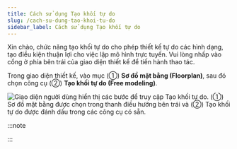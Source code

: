 ```yaml
---
title: Cách sử dụng Tạo khối tự do
slug: /cach-su-dung-tao-khoi-tu-do
sidebar_label: Cách sử dụng Tạo khối tự do
---
```


Xin chào, chức năng tạo khối tự do cho phép thiết kế tự do các hình dạng, tạo điều kiện thuận lợi cho việc lập mô hình trực tuyến. Vui lòng nhấp vào cổng ở phía bên trái của giao diện thiết kế để tiến hành thao tác.

Trong giao diện thiết kế, vào mục (①) **Sơ đồ mặt bằng (Floorplan)**, sau đó chọn công cụ (②) **Tạo khối tự do (Free modeling)**.

![Giao diện người dùng hiển thị các bước để truy cập Tạo khối tự do. (①) Sơ đồ mặt bằng được chọn trong thanh điều hướng bên trái và (②) Tạo khối tự do được đánh dấu trong các công cụ có sẵn.](https://storage.googleapis.com/jegavn_kb/images/db1357dc-5791-4c2d-b92c-d8a6678c97ef.png)

:::note

:::